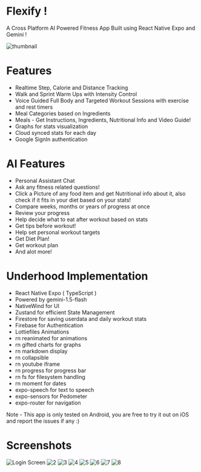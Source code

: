# Flexify !

A Cross Platform AI Powered Fitness App Built using React Native Expo and Gemini !

![thumbnail](https://github.com/user-attachments/assets/78371633-a078-47d6-9fd1-3c4bd8a9b3aa)

# Features
- Realtime Step, Calorie and Distance Tracking
- Walk and Sprint Warm Ups with Intensity Control
- Voice Guided Full Body and Targeted Workout Sessions with exercise and rest timers
- Meal Categories based on Ingredients 
- Meals - Get Instructions, Ingredients, Nutritional Info and Video Guide!
- Graphs for stats visualization
- Cloud synced stats for each day
- Google SignIn authentication

# AI Features
- Personal Assistant Chat 
- Ask any fitness related questions!
- Click a Picture of any food item and get Nutritional info about it, also check if it fits in your diet based on your stats!
- Compare weeks, months or years of progress at once
- Review your progress
- Help decide what to eat after workout based on stats
- Get tips before workout!
- Help set personal workout targets
- Get Diet Plan!
- Get workout plan
- And alot more!

# Underhood Implementation

- React Native Expo ( TypeScript )
- Powered by gemini-1.5-flash
- NativeWind for UI
- Zustand for efficient State Management
- Firestore for saving userdata and daily workout stats 
- Firebase for Authentication
- Lottiefiles Animations
- rn reanimated for animations
- rn gifted charts for graphs
- rn markdown display
- rn collapsible
- rn youtube iframe
- rn progress for progress bar
- rn fs for filesystem handling
- rn moment for dates
- expo-speech for text to speech
- expo-sensors for Pedometer
- expo-router for navigation

Note - This app is only tested on Android, you are free to try it out on iOS and report the issues if any :)

# Screenshots
![Login Screen](https://github.com/user-attachments/assets/98a637bb-2780-467b-83b1-e04d9cb9c6a2)
![2](https://github.com/user-attachments/assets/f93abd9d-dbf0-4642-a432-08d4037c7bb0)
![3](https://github.com/user-attachments/assets/f730129f-0bc4-4f41-98ae-07f67b7c29b8)
![4](https://github.com/user-attachments/assets/f135909e-7d93-4e74-a908-bdd9b0503dc5)
![5](https://github.com/user-attachments/assets/ca0f4359-bc97-4e16-a1ec-aae20bdc6bf2)
![6](https://github.com/user-attachments/assets/ec53d21c-6ac1-4066-9cdb-c84189445f51)
![7](https://github.com/user-attachments/assets/229114d6-2a9d-48ba-856a-b685b85806b9)
![8](https://github.com/user-attachments/assets/e34f9591-fe09-4268-9a92-7889f5f79f47)

